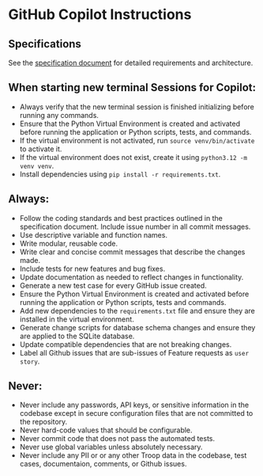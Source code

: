 # GitHub Copilot Instructions

## Specifications
See the [specification document](../spec.md) for detailed requirements and architecture.

## When starting new terminal Sessions for Copilot:
- Always verify that the new terminal session is finished initializing before running any commands.
- Ensure that the Python Virtual Environment is created and activated before running the application or Python scripts, tests, and commands.
- If the virtual environment is not activated, run `source venv/bin/activate` to activate it.
- If the virtual environment does not exist, create it using `python3.12 -m venv venv`.
- Install dependencies using `pip install -r requirements.txt`.

## Always:
- Follow the coding standards and best practices outlined in the specification document.
Include issue number in all commit messages.
- Use descriptive variable and function names.
- Write modular, reusable code.
- Write clear and concise commit messages that describe the changes made.
- Include tests for new features and bug fixes.
- Update documentation as needed to reflect changes in functionality.
- Generate a new test case for every GitHub issue created.
- Ensure the Python Virtual Environment is created and activated before running the application or Python scripts, tests and commands.
- Add new dependencies to the `requirements.txt` file and ensure they are installed in the virtual environment.
- Generate change scripts for database schema changes and ensure they are applied to the SQLite database.
- Update compatible dependencies that are not breaking changes.
- Label all Github issues that are sub-issues of Feature requests as `user story`.

## Never:
- Never include any passwords, API keys, or sensitive information in the codebase except in secure configuration files that are not committed to the repository.
- Never hard-code values that should be configurable.
- Never commit code that does not pass the automated tests.
- Never use global variables unless absolutely necessary.
- Never include any PII or or any other Troop data in the codebase, test cases, documentaion, comments, or Github issues.